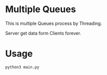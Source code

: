 # Multiple Queues

This is multiple Queues process by Threading.

Server get data form Clients forever. 

# Usage
```bash
python3 main.py
```

